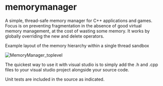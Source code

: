 # memorymanager
A simple, thread-safe memory manager for C++ applications and games. Focus is on preventing fragmentation in the absence of good virtual memory management, at the cost of wasting some memory. It works by globally overriding the new and delete operators.

Example layout of the memory hierarchy within a single thread sandbox

![MemoryManager_toplevel](https://user-images.githubusercontent.com/14068824/113448154-23423200-93b0-11eb-9b6a-321815e12367.png)


The quickest way to use it with visual studio is to simply add the .h and .cpp files to your visual studio project alongside your source code.

Unit tests are included in the source as indicated.
